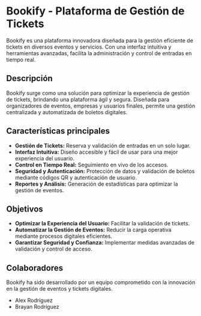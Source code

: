 <!DOCTYPE html>
<html lang="es">
<head>
  <meta charset="UTF-8">
  <title>Bookify - Plataforma de Gestión de Tickets</title>
</head>
<body>
  <h1>Bookify - Plataforma de Gestión de Tickets</h1>
  <p>Bookify es una plataforma innovadora diseñada para la gestión eficiente de tickets en diversos eventos y servicios. Con una interfaz intuitiva y herramientas avanzadas, facilita la administración y control de entradas en tiempo real.</p>

  <h2>Descripción</h2>
  <p>Bookify surge como una solución para optimizar la experiencia de gestión de tickets, brindando una plataforma ágil y segura. Diseñada para organizadores de eventos, empresas y usuarios finales, permite una gestión centralizada y automatizada de boletos digitales.</p>

  <h2>Características principales</h2>
  <ul>
    <li><strong>Gestión de Tickets:</strong> Reserva y validación de entradas en un solo lugar.</li>
    <li><strong>Interfaz Intuitiva:</strong> Diseño accesible y fácil de usar para una mejor experiencia del usuario.</li>
    <li><strong>Control en Tiempo Real:</strong> Seguimiento en vivo de los accesos.</li>
    <li><strong>Seguridad y Autenticación:</strong> Protección de datos y validación de boletos mediante códigos QR y autenticación de usuario.</li>
    <li><strong>Reportes y Análisis:</strong> Generación de estadísticas para optimizar la gestión de eventos.</li>
  </ul>

  <h2>Objetivos</h2>
  <ul>
    <li><strong>Optimizar la Experiencia del Usuario:</strong> Facilitar la validación de tickets.</li>
    <li><strong>Automatizar la Gestión de Eventos:</strong> Reducir la carga operativa mediante procesos digitales eficientes.</li>
    <li><strong>Garantizar Seguridad y Confianza:</strong> Implementar medidas avanzadas de validación y control de acceso.</li>
  </ul>

  <h2>Colaboradores</h2>
  <p>Bookify ha sido desarrollado por un equipo comprometido con la innovación en la gestión de eventos y tickets digitales.</p>
  <ul>
    <li>Alex Rodríguez</li>
    <li>Brayan Rodríguez</li>
  </ul>
</body>
</html>

